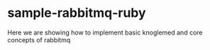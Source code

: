 # sample-rabbitmq-ruby

Here we are showing how to implement basic knoglemed and core concepts of rabbitmq
